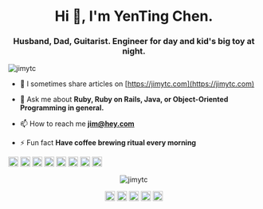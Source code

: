 <h1 align="center">Hi 👋, I'm YenTing Chen.</h1>
<h3 align="center">Husband, Dad, Guitarist. Engineer for day and kid's big toy at night.</h3>
<p align="left"> <img src="https://komarev.com/ghpvc/?username=jimytc" alt="jimytc" /> </p>

- 📝 I sometimes share articles on [https://jimytc.com](https://jimytc.com)

- 💬 Ask me about **Ruby, Ruby on Rails, Java, or Object-Oriented Programming in general.**

- 📫 How to reach me **jim@hey.com**

- ⚡ Fun fact **Have coffee brewing ritual every morning**

<p align="left"><img src="https://konpa.github.io/devicon/devicon.git/icons/amazonwebservices/amazonwebservices-original-wordmark.svg" alt="aws" width="20" height="20"/> <img src="https://konpa.github.io/devicon/devicon.git/icons/android/android-original-wordmark.svg" alt="android" width="20" height="20"/> <img src="https://konpa.github.io/devicon/devicon.git/icons/docker/docker-original-wordmark.svg" alt="docker" width="20" height="20"/> <img src="https://konpa.github.io/devicon/devicon.git/icons/java/java-original-wordmark.svg" alt="java" width="20" height="20"/> <img src="https://konpa.github.io/devicon/devicon.git/icons/postgresql/postgresql-original-wordmark.svg" alt="postgresql" width="20" height="20"/> <img src="https://konpa.github.io/devicon/devicon.git/icons/rails/rails-original-wordmark.svg" alt="rails" width="20" height="20"/> <img src="https://konpa.github.io/devicon/devicon.git/icons/redis/redis-original-wordmark.svg" alt="redis" width="20" height="20"/> <img src="https://konpa.github.io/devicon/devicon.git/icons/ruby/ruby-original-wordmark.svg" alt="ruby" width="20" height="20"/></p><p align="center"> <img src="https://github-readme-stats.vercel.app/api?username=jimytc&show_icons=true" alt="jimytc" /> </p>

<p align="center">
<a href="https://dev.to/jimytc" target="blank"><img align="center" src="https://cdn.jsdelivr.net/npm/simple-icons@3.0.1/icons/dev-dot-to.svg" alt="jimytc" height="20" width="20" /></a>
<a href="https://twitter.com/jimytc" target="blank"><img align="center" src="https://cdn.jsdelivr.net/npm/simple-icons@3.0.1/icons/twitter.svg" alt="jimytc" height="20" width="20" /></a>
<a href="https://linkedin.com/in/yentingchen" target="blank"><img align="center" src="https://cdn.jsdelivr.net/npm/simple-icons@3.0.1/icons/linkedin.svg" alt="yentingchen" height="20" width="20" /></a>
<a href="https://stackoverflow.com/users/2728942/jimytc" target="blank"><img align="center" src="https://cdn.jsdelivr.net/npm/simple-icons@3.0.1/icons/stackoverflow.svg" alt="jimytc" height="20" width="20" /></a>
<a href="https://medium.com/@jimytc" target="blank"><img align="center" src="https://cdn.jsdelivr.net/npm/simple-icons@3.0.1/icons/medium.svg" alt="@jimytc" height="20" width="20" /></a>
</p>
